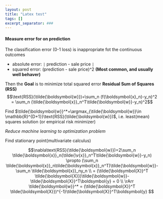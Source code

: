 ```yaml
---
layout: post
title: "Latex test"
tags: []
excerpt_separator: ###
---
```

#### Measure error for on prediction 
The classification error (0-1 loss) is inappropriate fot the continuous outcomes
- absolute error: <code>&#124;</code> prediction - sale price <code>&#124;</code>
- squared error: (prediction - sale price)^2 **(Most common, and usually well behaver)**

Then the **Goal** is to minimize total squared error **Residual Sum of Squares (RSS)**
$$\text{RSS}(\tilde{\boldsymbol{w}})=\sum_n (f(\boldsymbol{x}_n)-y_n)^2 = \sum_n (\tilde{\boldsymbol{x}}_n^T\tilde{\boldsymbol{w}}-y_n)^2$$

Find $\tilde{\boldsymbol{w}}^*=\argmax_{\tilde{\boldsymbol{w}}\in \mathbb{R}^{D+1}}\text{RSS}(\tilde{\boldsymbol{w}})$, i.e. least(mean) squares solution (or empirical risk minimizer)

*Reduce machine learning to optimization problem*
 
 Find stationary point(multivariate calculus)
 
 $$\nabla\text{RSS}(\tilde{\boldsymbol{w}})=2\sum_n \tilde{\boldsymbol{x}}_n(\tilde{\v{x}}_n^T\tilde{\boldsymbol{w}}-y_n) \propto (\sum_n \tilde{\boldsymbol{x}}_n\tilde{\boldsymbol{x}}_n^T)\tilde{\boldsymbol{w}}-\sum_n \tilde{\boldsymbol{x}}_ny_n \\
 = (\tilde{\boldsymbol{X}}^T \tilde{\boldsymbol{X}})\tilde{\boldsymbol{w}}-\tilde{\boldsymbol{X}}^T\boldsymbol{y} = 0 \\
 \rArr \tilde{\boldsymbol{w}}^* = (\tilde{\boldsymbol{X}}^T \tilde{\boldsymbol{X}})^{-1}\tilde{\boldsymbol{X}}^T\boldsymbol{y}
 $$
